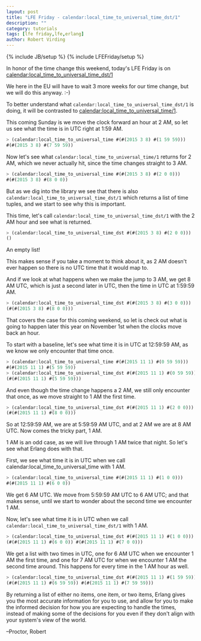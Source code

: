```yaml
---
layout: post
title: "LFE Friday - calendar:local_time_to_universal_time_dst/1"
description: ""
category: tutorials
tags: [lfe friday,lfe,erlang]
author: Robert Virding
---
```

{% include JB/setup %}
{% include LFEFriday/setup %}

In honor of the time change this weekend, today's LFE Friday is on [calendar:local_time_to_universal_time_dst/1](http://www.erlang.org/doc/man/calendar.html#local_time_to_universal_time_dst-1)

We here in the EU will have to wait 3 more weeks for our time change, but we will do this anyway. :-)

To better understand what ``calendar:local_time_to_universal_time_dst/1`` is doing, it will be contrasted to [calendar:local_time_to_universal_time/1](http://www.erlang.org/doc/man/calendar.html#local_time_to_universal_time-1).

This coming Sunday is we move the clock forward an hour at 2 AM, so let us see what the time is in UTC right at 1:59 AM.

```lisp
> (calendar:local_time_to_universal_time #(#(2015 3 8) #(1 59 59)))
#(#(2015 3 8) #(7 59 59))
```

Now let's see what ``calendar:local_time_to_universal_time/1`` returns for 2 AM, which we never actually hit, since the time changes straight to 3 AM.

```lisp
> (calendar:local_time_to_universal_time #(#(2015 3 8) #(2 0 0)))  
#(#(2015 3 8) #(8 0 0))
```

But as we dig into the library we see that there is also ``calendar:local_time_to_universal_time_dst/1`` which returns a list of time tuples, and we start to see why this is important.

This time, let's call ``calendar:local_time_to_universal_time_dst/1`` with the 2 AM hour and see what is returned.

```lisp
> (calendar:local_time_to_universal_time_dst #(#(2015 3 8) #(2 0 0)))
()
```

An empty list!

This makes sense if you take a moment to think about it, as 2 AM doesn't ever happen so there is no UTC time that it would map to.

And if we look at what happens when we make the jump to 3 AM, we get 8 AM UTC, which is just a second later in UTC, then the time in UTC at 1:59:59 AM.

```lisp
> (calendar:local_time_to_universal_time_dst #(#(2015 3 8) #(3 0 0)))
(#(#(2015 3 8) #(8 0 0)))
```

That covers the case for this coming weekend, so let is check out what is going to happen later this year on November 1st when the clocks move back an hour.

To start with a baseline, let's see what time it is in UTC at 12:59:59 AM, as we know we only encounter that time once.

```lisp
> (calendar:local_time_to_universal_time #(#(2015 11 1) #(0 59 59)))    
#(#(2015 11 1) #(5 59 59))
> (calendar:local_time_to_universal_time_dst #(#(2015 11 1) #(0 59 59)))
(#(#(2015 11 1) #(5 59 59)))
```

And even though the time change happens a 2 AM, we still only encounter that once, as we move straight to 1 AM the first time.

```lisp
> (calendar:local_time_to_universal_time_dst #(#(2015 11 1) #(2 0 0)))
(#(#(2015 11 1) #(8 0 0)))
```

So at 12:59:59 AM, we are at 5:59:59 AM UTC, and at 2 AM we are at 8 AM UTC. Now comes the tricky part, 1 AM.

1 AM is an odd case, as we will live through 1 AM twice that night. So let's see what Erlang does with that.

First, we see what time it is in UTC when we call calendar:local_time_to_universal_time with 1 AM.

```lisp
> (calendar:local_time_to_universal_time #(#(2015 11 1) #(1 0 0)))    
#(#(2015 11 1) #(6 0 0))
```

We get 6 AM UTC. We move from 5:59:59 AM UTC to 6 AM UTC; and that makes sense, until we start to wonder about the second time we encounter 1 AM.

Now, let's see what time it is in UTC when we call ``calendar:local_time_to_universal_time_dst/1`` with 1 AM.

```lisp
> (calendar:local_time_to_universal_time_dst #(#(2015 11 1) #(1 0 0)))    
(#(#(2015 11 1) #(6 0 0)) #(#(2015 11 1) #(7 0 0)))
```

We get a list with two times in UTC, one for 6 AM UTC when we encounter 1 AM the first time, and one for 7 AM UTC for when we encounter 1 AM the second time around. This happens for every time in the 1 AM hour as well.

```lisp
> (calendar:local_time_to_universal_time_dst #(#(2015 11 1) #(1 59 59)))    
(#(#(2015 11 1) #(6 59 59)) #(#(2015 11 1) #(7 59 59)))
```

By returning a list of either no items, one item, or two items, Erlang gives you the most accurate information for you to use, and allow for you to make the informed decision for how you are expecting to handle the times, instead of making some of the decisions for you even if they don't align with your system's view of the world.

–Proctor, Robert
